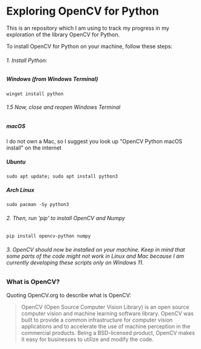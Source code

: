 # Exploring OpenCV for Python

This is an repository which I am using to track my progress in my exploration of the library OpenCV for Python.

To install OpenCV for Python on your machine, follow these steps:
###### 1. Install Python:
##### Windows (from Windows Terminal)
```
winget install python
```
###### 1.5 Now, close and reopen Windows Terminal

##### macOS
I do not own a Mac, so I suggest you look up "OpenCV Python macOS install" on the internet

##### Ubuntu
```
sudo apt update; sudo apt install python3
```

##### Arch Linux
```
sudo pacman -Sy python3
```


###### 2. Then, run 'pip' to install OpenCV and Numpy
```
pip install opencv-python numpy
```

###### 3. OpenCV should now be installed on your machine. Keep in mind that some parts of the code might not work in Linux and Mac because I am currently developing these scripts only on Windows 11.


### What is OpenCV?
Quoting OpenCV.org to describe what is OpenCV:
> OpenCV (Open Source Computer Vision Library) is an open source computer vision and machine learning software library. OpenCV was built to provide a common infrastructure for computer vision applications and to accelerate the use of machine perception in the commercial products. Being a BSD-licensed product, OpenCV makes it easy for businesses to utilize and modify the code.
